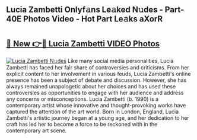 ## Lucia Zambetti Onlyf𝚊ns Le𝚊ked N𝚞des - Part-40E Photos Video - Hot Part Le𝚊ks aXorR

# <h2><a href="http://ab65965.deff.icu/?id=Lucia+Zambetti">🔗 New 👉🔴 Lucia Zambetti VIDEO Photos</a></h2>

[![Lucia Zambetti N𝚞des](https://i.imgur.com/rIISA9y.gif)](http://ab65965.deff.icu/?id=Lucia+Zambetti)
Like many social media personalities, Lucia Zambetti has faced her fair share of controversies and criticisms. From her explicit content to her involvement in various feuds, Lucia Zambetti's online presence has been a subject of debate and discussion. However, she has always remained unapologetic about her choices and has used these controversies as opportunities to engage with her audience and address any concerns or misconceptions. Lucia Zambetti (b. 1990) is a contemporary artist whose innovative and thought-provoking works have captured the attention of the art world. Born in London, England, Lucia Zambetti's artistic journey began at a young age, and her dedication to her craft has led her to become a force to be reckoned with in the contemporary art scene.

